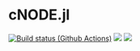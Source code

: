# cNODE.jl

[![Build status (Github Actions)](https://github.com/michel-mata/cNODE.jl/workflows/CI/badge.svg)](https://github.com/michel-mata/cNODE.jl/actions)
[![](https://img.shields.io/badge/docs-stable-blue.svg)](https://michel-mata.github.io/cNODE.jl/stable)
[![](https://img.shields.io/badge/docs-dev-blue.svg)](https://michel-mata.github.io/cNODE.jl/dev)
